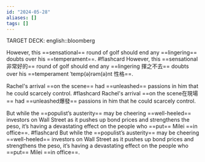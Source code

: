 ```yaml
---
id: "2024-05-28"
aliases: []
tags: []
---
```


TARGET DECK: english::bloomberg

However, this ==sensational== round of golf should end any ==lingering== doubts over his ==temperament==. #flashcard
However, this ==sensational 非常好的== round of golf should end any ==lingering 揮之不去== doubts over his ==temperament ˈtemp(ə)rəm(ə)nt 性格==.

Rachel's arrival ==on the scene== had ==unleashed== passions in him that he could scarcely control. #flashcard
Rachel's arrival ==on the scene在現場== had ==unleashed爆發== passions in him that he could scarcely control.

But while the ==populist’s austerity== may be cheering ==well-heeled== investors on Wall Street as it pushes up bond prices and strengthens the peso, it’s having a devastating effect on the people who ==put== Milei ==in office==. #flashcard 
But while the ==populist’s austerity== may be cheering ==well-heeled== investors on Wall Street as it pushes up bond prices and strengthens the peso, it’s having a devastating effect on the people who ==put== Milei ==in office==.  

